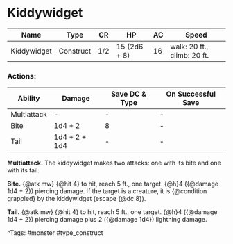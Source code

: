 # Kiddywidget

| Name | Type | CR | HP | AC | Speed |
|------|------|----|----|----|-------|
| Kiddywidget | Construct | 1/2 | 15 (2d6 + 8) | 16 | walk: 20 ft., climb: 20 ft. |

### Actions:

| Ability | Damage | Save DC & Type | On Successful Save |
|---------|--------|----------------|--------------------|
| Multiattack | - | - | - |
| Bite | 1d4 + 2 | 8 | - |
| Tail | 1d4 + 2 + 1d4 | - | - |


**Multiattack.** The kiddywidget makes two attacks: one with its bite and one with its tail.

**Bite.** {@atk mw} {@hit 4} to hit, reach 5 ft., one target. {@h}4 ({@damage 1d4 + 2}) piercing damage. If the target is a creature, it is {@condition grappled} by the kiddywidget (escape {@dc 8}).

**Tail.** {@atk mw} {@hit 4} to hit, reach 5 ft., one target. {@h}4 ({@damage 1d4 + 2}) piercing damage plus 2 ({@damage 1d4}) lightning damage.

^Tags: #monster #type_construct